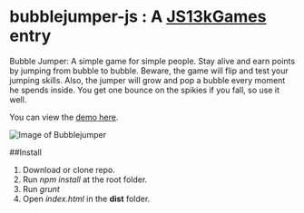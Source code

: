 # bubblejumper-js : A [JS13kGames](http://js13kgames.com/) entry

Bubble Jumper: A simple game for simple people. Stay alive and earn points by jumping from bubble to bubble. Beware, the game will flip and test your jumping skills. Also, the jumper will grow and pop a bubble every moment he spends inside. You get one bounce on the spikies if you fall, so use it well.

You can view the [demo here](http://js13kgames.com/entries/bubble-jumper).

![Image of Bubblejumper](https://cloud.githubusercontent.com/assets/8572082/10313835/7d255310-6c06-11e5-8e70-5446d78b24cf.png)

##Install
1. Download or clone repo.
2. Run *npm install* at the root folder.
3. Run *grunt*
4. Open *index.html* in the **dist** folder.

